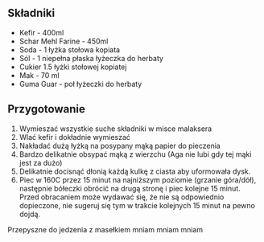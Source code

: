 ## Składniki
* Kefir - 400ml
* Schar Mehl Farine - 450ml
* Soda - 1 łyżka stołowa kopiata
* Sól - 1 niepełna płaska łyżeczka do herbaty
* Cukier 1.5 łyżki stołowej kopiatej
* Mak - 70 ml
* Guma Guar - poł łyżeczki do herbaty

## Przygotowanie
1. Wymieszać wszystkie suche składniki w misce malaksera
2. Wlać kefir i dokładnie wymieszać
3. Nakładać dużą łyżką na posypany mąką papier do pieczenia
4. Bardzo delikatnie obsypać mąką z wierzchu (Aga nie lubi gdy tej mąki jest za dużo)
5. Delikatnie docisnąć dłonią każdą kulkę z ciasta aby uformowała dysk.
6. Piec w 160C przez 15 minut na najniższym poziomie (grzanie góra/dół), następnie bółeczki obrócić na drugą stronę i piec kolejne 15 minut. Przed obracaniem może wydawać się, że nie są odpowiednio dopieczone, nie sugeruj się tym w trakcie kolejnych 15 minut na pewno dojdą.


Przepyszne do jedzenia z masełkiem mniam mniam mniam
